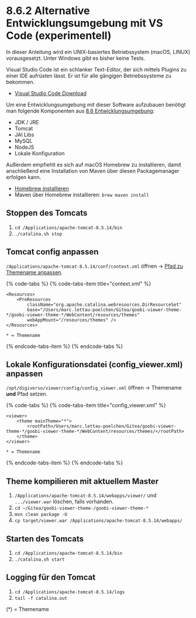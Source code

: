 # 8.6.2 Alternative Entwicklungsumgebung mit VS Code \(experimentell\)

In dieser Anleitung wird ein UNIX-basiertes Betriebssystem \(macOS, LINUX\) vorausgesetzt. Unter Windows gibt es bisher keine Tests.

Visual Studio Code ist ein schlanker Text-Editor, der sich mittels Plugins zu einer IDE aufrüsten lässt. Er ist für alle gängigen Betriebssysteme zu bekommen.

* [Visual Studio Code Download](https://code.visualstudio.com/Download)

Um eine Entwicklungsumgebung mit dieser Software aufzubauen benötigt man folgende Komponenten aus [8.6 Entwicklungsumgebung](./):

* JDK / JRE
* Tomcat
* JAI Libs
* MySQL
* NodeJS
* Lokale Konfiguration

Außerdem empfiehlt es sich auf macOS Homebrew zu installieren, damit anschließend eine Installation von Maven über diesen Packagemanager erfolgen kann.

* [Homebrew installieren](https://brew.sh/)
* Maven über Homebrew installieren: `brew maven install`

## Stoppen des Tomcats

1. `cd /Applications/apache-tomcat-8.5.14/bin`
2. `./catalina.sh stop`

## Tomcat config anpassen

`/Applications/apache-tomcat-8.5.14/conf/context.xml` öffnen -&gt; [Pfad zu Themename anpassen](../../2/2.16/2.16.1.md).

{% code-tabs %}
{% code-tabs-item title="context.xml" %}
```markup
<Resources>
    <PreResources 
        className="org.apache.catalina.webresources.DirResourceSet"
        base="/Users/marc.lettau-poelchen/Gitea/goobi-viewer-theme-*/goobi-viewer-theme-*/WebContent/resources/themes"
        webAppMount="/resources/themes" />
</Resources>

* = Themename
```
{% endcode-tabs-item %}
{% endcode-tabs %}

## Lokale Konfigurationsdatei \(config\_viewer.xml\) anpassen

`/opt/digiverso/viewer/config/config_viewer.xml` öffnen -&gt; Themename **und** Pfad setzen.

{% code-tabs %}
{% code-tabs-item title="config\_viewer.xml" %}
```markup
<viewer>
	<theme mainTheme="*">
        <rootPath>/Users/marc.lettau-poelchen/Gitea/goobi-viewer-theme-*/goobi-viewer-theme-*/WebContent/resources/themes/</rootPath>
    </theme>
</viewer>

* = Themename
```
{% endcode-tabs-item %}
{% endcode-tabs %}

## Theme kompilieren mit aktuellem Master

1. `/Applications/apache-tomcat-8.5.14/webapps/viewer/` und `.../viewer.war` löschen, falls vorhanden.
2. `cd ~/Gitea/goobi-viewer-theme-/goobi-viewer-theme-*`
3. `mvn clean package -U`
4. `cp target/viewer.war /Applications/apache-tomcat-8.5.14/webapps/`

## Starten des Tomcats

1. `cd /Applications/apache-tomcat-8.5.14/bin`
2. `./catalina.sh start`

## Logging für den Tomcat

1. `cd /Applications/apache-tomcat-8.5.14/logs`
2. `tail -f catalina.out`

\(\*\) = Themename

